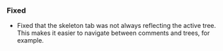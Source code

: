 ### Fixed
- Fixed that the skeleton tab was not always reflecting the active tree. This makes it easier to navigate between comments and trees, for example.
